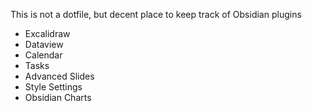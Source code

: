This is not a dotfile, but decent place to keep track of Obsidian plugins

- Excalidraw
- Dataview
- Calendar
- Tasks
- Advanced Slides
- Style Settings
- Obsidian Charts
